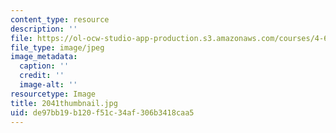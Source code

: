 ```yaml
---
content_type: resource
description: ''
file: https://ol-ocw-studio-app-production.s3.amazonaws.com/courses/4-614-religious-architecture-and-islamic-cultures-fall-2002/de97bb19b120f51c34af306b3418caa5_2041thumbnail.jpg
file_type: image/jpeg
image_metadata:
  caption: ''
  credit: ''
  image-alt: ''
resourcetype: Image
title: 2041thumbnail.jpg
uid: de97bb19-b120-f51c-34af-306b3418caa5
---
```

